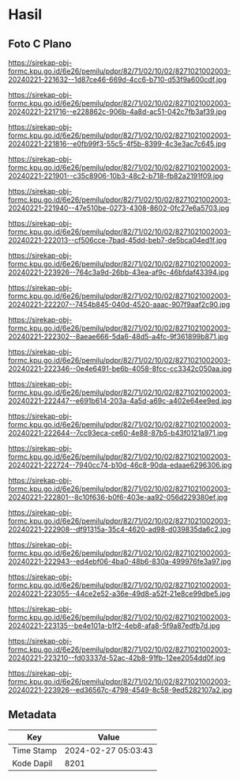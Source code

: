 # Hasil

## Foto C Plano

https://sirekap-obj-formc.kpu.go.id/6e26/pemilu/pdpr/82/71/02/10/02/8271021002003-20240221-221632--1d87ce46-669d-4cc6-b710-d53f9a600cdf.jpg

https://sirekap-obj-formc.kpu.go.id/6e26/pemilu/pdpr/82/71/02/10/02/8271021002003-20240221-221716--e228862c-906b-4a8d-ac51-042c7fb3af39.jpg

https://sirekap-obj-formc.kpu.go.id/6e26/pemilu/pdpr/82/71/02/10/02/8271021002003-20240221-221816--e0fb99f3-55c5-4f5b-8399-4c3e3ac7c645.jpg

https://sirekap-obj-formc.kpu.go.id/6e26/pemilu/pdpr/82/71/02/10/02/8271021002003-20240221-221901--c35c8906-10b3-48c2-b718-fb82a2191f09.jpg

https://sirekap-obj-formc.kpu.go.id/6e26/pemilu/pdpr/82/71/02/10/02/8271021002003-20240221-221940--47e510be-0273-4308-8602-0fc27e6a5703.jpg

https://sirekap-obj-formc.kpu.go.id/6e26/pemilu/pdpr/82/71/02/10/02/8271021002003-20240221-222013--cf506cce-7bad-45dd-beb7-de5bca04ed1f.jpg

https://sirekap-obj-formc.kpu.go.id/6e26/pemilu/pdpr/82/71/02/10/02/8271021002003-20240221-223926--764c3a9d-26bb-43ea-af9c-46bfdaf43394.jpg

https://sirekap-obj-formc.kpu.go.id/6e26/pemilu/pdpr/82/71/02/10/02/8271021002003-20240221-222207--7454b845-040d-4520-aaac-907f9aaf2c90.jpg

https://sirekap-obj-formc.kpu.go.id/6e26/pemilu/pdpr/82/71/02/10/02/8271021002003-20240221-222302--8aeae666-5da6-48d5-a4fc-9f361899b871.jpg

https://sirekap-obj-formc.kpu.go.id/6e26/pemilu/pdpr/82/71/02/10/02/8271021002003-20240221-222346--0e4e6491-be6b-4058-8fcc-cc3342c050aa.jpg

https://sirekap-obj-formc.kpu.go.id/6e26/pemilu/pdpr/82/71/02/10/02/8271021002003-20240221-222447--e691b614-203a-4a5d-a69c-a402e64ee9ed.jpg

https://sirekap-obj-formc.kpu.go.id/6e26/pemilu/pdpr/82/71/02/10/02/8271021002003-20240221-222644--7cc93eca-ce60-4e88-87b5-b43f0121a971.jpg

https://sirekap-obj-formc.kpu.go.id/6e26/pemilu/pdpr/82/71/02/10/02/8271021002003-20240221-222724--7940cc74-b10d-46c8-90da-edaae6296306.jpg

https://sirekap-obj-formc.kpu.go.id/6e26/pemilu/pdpr/82/71/02/10/02/8271021002003-20240221-222801--8c10f636-b0f6-403e-aa92-056d229380ef.jpg

https://sirekap-obj-formc.kpu.go.id/6e26/pemilu/pdpr/82/71/02/10/02/8271021002003-20240221-222908--df91315a-35c4-4620-ad98-d039835da6c2.jpg

https://sirekap-obj-formc.kpu.go.id/6e26/pemilu/pdpr/82/71/02/10/02/8271021002003-20240221-222943--ed4ebf06-4ba0-48b6-830a-499976fe3a97.jpg

https://sirekap-obj-formc.kpu.go.id/6e26/pemilu/pdpr/82/71/02/10/02/8271021002003-20240221-223055--44ce2e52-a36e-49d8-a52f-21e8ce99dbe5.jpg

https://sirekap-obj-formc.kpu.go.id/6e26/pemilu/pdpr/82/71/02/10/02/8271021002003-20240221-223135--be4e101a-b1f2-4eb8-afa8-5f9a87edfb7d.jpg

https://sirekap-obj-formc.kpu.go.id/6e26/pemilu/pdpr/82/71/02/10/02/8271021002003-20240221-223210--fd03337d-52ac-42b8-91fb-12ee2054dd0f.jpg

https://sirekap-obj-formc.kpu.go.id/6e26/pemilu/pdpr/82/71/02/10/02/8271021002003-20240221-223926--ed36567c-4798-4549-8c58-9ed5282107a2.jpg


## Metadata

| Key        | Value               |
| ---------- | ------------------- |
| Time Stamp | 2024-02-27 05:03:43 |
| Kode Dapil | 8201                |



